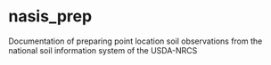 # nasis_prep

Documentation of preparing point location soil observations from the national soil information system of the USDA-NRCS
